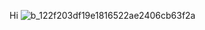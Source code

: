Hi
![b_122f203df19e1816522ae2406cb63f2a](https://github.com/NNEZ2302/NNEZ2302.github.io/assets/173860045/3a1d7754-4ffb-4385-b134-9dbd074c83ce)
